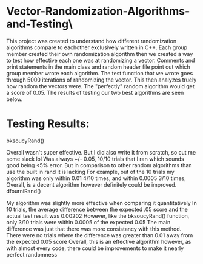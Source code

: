 # Vector-Randomization-Algorithms-and-Testing\

This project was created to understand how different randomization algorithms compare to eachother exclusively written in C++. Each group member created their own randomization algorithm then we created a way to test how effective each one was at randomizing a vector. Comments and print statements in the main class and random header file point out which group member wrote each algorithm. The test function that we wrote goes through 5000 iterations of randomizing the vector. This then analyzes truely how random the vectors were. The "perfectly" random algorithm would get a score of 0.05. The results of testing our two best algorithms are seen below.

# Testing Results:
bksoucyRand()

Overall wasn't super effective. But I did also write it from scratch, so cut me some slack lol
Was always +/- 0.05, 10/10 trials that I ran which sounds good being <5% error. But in comparison to other random algorithms than use the built in rand it is lacking
For example, out of the 10 trials my algorithm was only within 0.01 4/10 times, and within 0.0005 3/10 times,
Overall, is a decent algorithm however definitely could be improved.
dfourniRand()

My algorithm was slightly more effective when comparing it quantitatively
In 10 trials, the average difference between the expected .05 score and the actual test result was 0.00202
However, like the bksoucyRand() function, only 3/10 trials were within 0.0005 of the expected 0.05
The main difference was just that there was more consistancy with this method. There were no trials where the difference was greater than 0.01 away from the expected 0.05 score
Overall, this is an effective algorithm however, as with almost every code, there could be improvements to make it nearly perfect randomness
